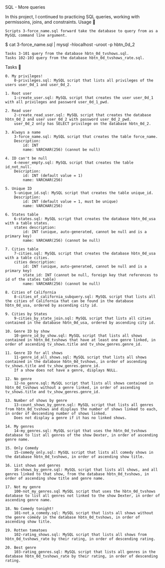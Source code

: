 SQL - More queries

In this project, I continued to practicing SQL queries, working with permissoins, joins, and constraints.
Usage 🐬

    Scripts 3-force_name.sql forward take the database to query from as a MySQL command line argument.

$ cat 3-force_name.sql | mysql -hlocalhost -uroot -p hbtn_0d_2

    Tasks 3-101 query from the database hbtn_0d_tvshows.sql.
    Tasks 102-103 query from the database hbtn_0d_tvshows_rate.sql.

Tasks 📃

    0. My privileges!
        0-privileges.sql: MySQL script that lists all privileges of the users user_0d_1 and user_0d_2.

    1. Root user
        1-create_user.sql: MySQL script that creates the user user_0d_1 with all privileges and password user_0d_1_pwd.

    2. Read user
        2-create_read_user.sql: MySQL script that creates the database hbtn_0d_2 and user user_0d_2 with password user_0d_2_pwd.
        user_0d_2 only has SELECT privilege on the database hbtn_0d_2.

    3. Always a name
        3-force_name.sql: MySQL script that creates the table force_name.
        Description:
            id: INT
            name: VARCHAR(256) (cannot be null)

    4. ID can't be null
        4-never_empty.sql: MySQL script that creates the table id_not_null.
        Description:
            id: INT (default value = 1)
            name: VARCHAR(256)

    5. Unique ID
        5-unique_id.sql: MySQL script that creates the table unique_id.
        Description:
            id: INT (default value = 1, must be unique)
            name: VARCHAR(256)

    6. States table
        6-states.sql: MySQL script that creates the database hbtn_0d_usa with a table states.
        states description:
            id: INT (unique, auto-generated, cannot be null and is a primary key)
            name: VARCHAR(256) (cannot be null)

    7. Cities table
        7-cities.sql: MySQL script that creates the database hbtn_0d_usa with a table cities.
        cities description:
            id: INT (unique, auto-generated, cannot be null and is a primary key)
            state_id: INT (cannot be null, foreign key that references to id of the states table)
            name: VARCHAR(256) (cannot be null)

    8. Cities of California
        8-cities_of_california_subquery.sql: MySQL script that lists all the cities of California that can be found in the database hbtn_0d_usa, ordered by ascending city id.

    9. Cities by States
        9-cities_by_state_join.sql: MySQL script that lists all cities contained in the database hbtn_0d_usa, ordered by ascending city id.

    10. Genre ID by show
        10-genre_id_by_show.sql: MySQL script that lists all shows contained in hbtn_0d_tvshows that have at least one genre linked, in order of ascending tv_shows.title and tv_show_genres.genre_id.

    11. Genre ID for all shows
        11-genre_id_all_shows.sql: MySQL script that lists all shows contained in the database hbtn_0d_tvshows, in order of ascending tv_shows.title and tv_show_genres.genre_id.
        If a show does not have a genre, displays NULL.

    12. No genre
        12-no_genre.sql: MySQL script that lists all shows contained in hbtn_0d_tvshows without a genre linked, in order of ascending tv_shows.title and tv_show_genres.genre_id.

    13. Number of shows by genre
        13-count_shows_by_genre.sql: MySQL script that lists all genres from hbtn_0d_tvshows and displays the number of shows linked to each, in order of descending number of shows linked.
        Does not display a genre if it has no linked shows.

    14. My genres
        14-my_genres.sql: MySQL script that uses the hbtn_0d_tvshows database to list all genres of the show Dexter, in order of ascending genre name.

    15. Only Comedy
        15-comedy_only.sql: MySQL script that lists all comedy shows in the database hbtn_0d_tvshows, in order of ascending show title.

    16. List shows and genres
        16-shows_by_genre.sql: MySQL script that lists all shows, and all genres linked to that show, from the database hbtn_0d_tvshows, in order of ascending show title and genre name.

    17. Not my genre
        100-not_my_genres.sql MySQL script that uses the hbtn_0d_tvshows database to list all genres not linked to the show Dexter, in order of ascending genre name.

    18. No Comedy tonight!
        101-not_a_comedy.sql: MySQL script that lists all shows without the genre comedy in the database hbtn_0d_tvshows, in order of ascending show title.

    19. Rotten tomatoes
        102-rating_shows.sql: MySQL script that lists all shows from hbtn_0d_tvshows_rate by their rating, in order of descending rating.

    20. Best genre
        103-rating_genres.sql: MySQL script that lists all genres in the database hbtn_0d_tvshows_rate by their rating, in order of descending rating.
